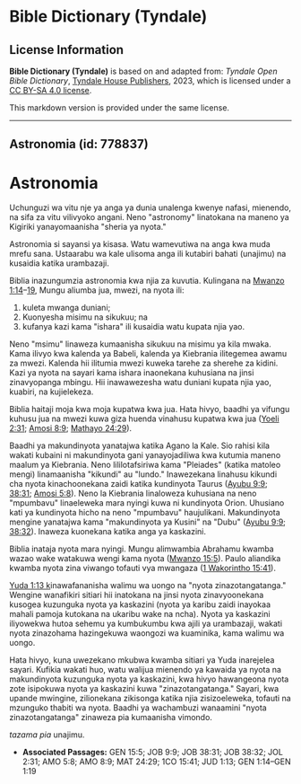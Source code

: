 # Bible Dictionary (Tyndale)

## License Information

**Bible Dictionary (Tyndale)** is based on and adapted from: _Tyndale Open Bible Dictionary_, [Tyndale House Publishers](https://tyndaleopenresources.com/), 2023, which is licensed under a [CC BY-SA 4.0 license](https://creativecommons.org/licenses/by-sa/4.0/legalcode.en).

This markdown version is provided under the same license.



--------------------------------

## Astronomia (id: 778837)

Astronomia
==========

Uchunguzi wa vitu nje ya anga ya dunia unalenga kwenye nafasi, mienendo, na sifa za vitu vilivyoko angani. Neno "astronomy" linatokana na maneno ya Kigiriki yanayomaanisha "sheria ya nyota."

Astronomia si sayansi ya kisasa. Watu wamevutiwa na anga kwa muda mrefu sana. Ustaarabu wa kale ulisoma anga ili kutabiri bahati (unajimu) na kusaidia katika urambazaji.

Biblia inazungumzia astronomia kwa njia za kuvutia. Kulingana na [Mwanzo 1:14](https://ref.ly/Gen1:14-Gen1:19)–[19](https://ref.ly/Gen1:14-Gen1:19), Mungu aliumba jua, mwezi, na nyota ili:

1. kuleta mwanga duniani;
2. Kuonyesha misimu na sikukuu; na
3. kufanya kazi kama "ishara" ili kusaidia watu kupata njia yao.

Neno "msimu" linaweza kumaanisha sikukuu na misimu ya kila mwaka. Kama ilivyo kwa kalenda ya Babeli, kalenda ya Kiebrania ilitegemea awamu za mwezi. Kalenda hii ilitumia mwezi kuweka tarehe za sherehe za kidini. Kazi ya nyota na sayari kama ishara inaonekana kuhusiana na jinsi zinavyopanga mbingu. Hii inawawezesha watu duniani kupata njia yao, kuabiri, na kujielekeza.

Biblia haitaji moja kwa moja kupatwa kwa jua. Hata hivyo, baadhi ya vifungu kuhusu jua na mwezi kuwa giza huenda vinahusu kupatwa kwa jua ([Yoeli 2:31](https://ref.ly/Joel2:31); [Amosi 8:9](https://ref.ly/Amos8:9); [Mathayo 24:29](https://ref.ly/Matt24:29)).

Baadhi ya makundinyota yanatajwa katika Agano la Kale. Sio rahisi kila wakati kubaini ni makundinyota gani yanayojadiliwa kwa kutumia maneno maalum ya Kiebrania. Neno lililotafsiriwa kama "Pleiades" (katika matoleo mengi) linamaanisha "kikundi" au "lundo." Inawezekana linahusu kikundi cha nyota kinachoonekana zaidi katika kundinyota Taurus ([Ayubu 9:9](https://ref.ly/Job9:9); [38:31](https://ref.ly/Job38:31); [Amosi 5:8](https://ref.ly/Amos5:8)). Neno la Kiebrania linaloweza kuhusiana na neno "mpumbavu" linaeleweka mara nyingi kuwa ni kundinyota Orion. Uhusiano kati ya kundinyota hicho na neno "mpumbavu" haujulikani. Makundinyota mengine yanatajwa kama "makundinyota ya Kusini" na "Dubu" ([Ayubu 9:9](https://ref.ly/Job9:9); [38:32](https://ref.ly/Job38:32)). Inaweza kuonekana katika anga ya kaskazini.

Biblia inataja nyota mara nyingi. Mungu alimwambia Abrahamu kwamba wazao wake watakuwa wengi kama nyota ([Mwanzo 15:5](https://ref.ly/Gen15:5)). Paulo aliandika kwamba nyota zina viwango tofauti vya mwangaza ([1 Wakorintho 15:41](https://ref.ly/1Cor15:41)).

[Yuda 1:13 k](https://ref.ly/Jude1:13)inawafananisha walimu wa uongo na "nyota zinazotangatanga." Wengine wanafikiri sitiari hii inatokana na jinsi nyota zinavyoonekana kusogea kuzunguka nyota ya kaskazini (nyota ya karibu zaidi inayokaa mahali pamoja kutokana na ukaribu wake na ncha). Nyota ya kaskazini iliyowekwa hutoa sehemu ya kumbukumbu kwa ajili ya urambazaji, wakati nyota zinazohama hazingekuwa waongozi wa kuaminika, kama walimu wa uongo.

Hata hivyo, kuna uwezekano mkubwa kwamba sitiari ya Yuda inarejelea sayari. Kufikia wakati huo, watu walijua mienendo ya kawaida ya nyota na makundinyota kuzunguka nyota ya kaskazini, kwa hivyo hawangeona nyota zote isipokuwa nyota ya kaskazini kuwa "zinazotangatanga." Sayari, kwa upande mwingine, zilionekana zikisonga katika njia zisizoeleweka, tofauti na mzunguko thabiti wa nyota. Baadhi ya wachambuzi wanaamini "nyota zinazotangatanga" zinaweza pia kumaanisha vimondo.

*tazama pia* unajimu.

* **Associated Passages:** GEN 15:5; JOB 9:9; JOB 38:31; JOB 38:32; JOL 2:31; AMO 5:8; AMO 8:9; MAT 24:29; 1CO 15:41; JUD 1:13; GEN 1:14–GEN 1:19

